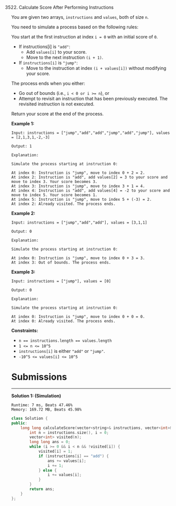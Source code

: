 3522. Calculate Score After Performing Instructions

You are given two arrays, `instructions` and `values`, both of size `n`.

You need to simulate a process based on the following rules:

You start at the first instruction at index `i = 0` with an initial score of `0`.
* If instructions[i] is `"add"`:
    * Add `values[i]` to your score.
    * Move to the next instruction `(i + 1)`.
* If `instructions[i]` is `"jump"`:
    * Move to the instruction at index `(i + values[i])` without modifying your score.

The process ends when you either:

* Go out of bounds (i.e., `i < 0 or i >= n`), or
* Attempt to revisit an instruction that has been previously executed. The revisited instruction is not executed.

Return your score at the end of the process.

 

**Example 1:**
```
Input: instructions = ["jump","add","add","jump","add","jump"], values = [2,1,3,1,-2,-3]

Output: 1

Explanation:

Simulate the process starting at instruction 0:

At index 0: Instruction is "jump", move to index 0 + 2 = 2.
At index 2: Instruction is "add", add values[2] = 3 to your score and move to index 3. Your score becomes 3.
At index 3: Instruction is "jump", move to index 3 + 1 = 4.
At index 4: Instruction is "add", add values[4] = -2 to your score and move to index 5. Your score becomes 1.
At index 5: Instruction is "jump", move to index 5 + (-3) = 2.
At index 2: Already visited. The process ends.
```

**Example 2:**
```
Input: instructions = ["jump","add","add"], values = [3,1,1]

Output: 0

Explanation:

Simulate the process starting at instruction 0:

At index 0: Instruction is "jump", move to index 0 + 3 = 3.
At index 3: Out of bounds. The process ends.
```

**Example 3:**
```
Input: instructions = ["jump"], values = [0]

Output: 0

Explanation:

Simulate the process starting at instruction 0:

At index 0: Instruction is "jump", move to index 0 + 0 = 0.
At index 0: Already visited. The process ends.
```

**Constraints:**

* `n == instructions.length == values.length`
* `1 <= n <= 10^5`
* `instructions[i]` is either `"add"` or `"jump"`.
* `-10^5 <= values[i] <= 10^5`

# Submissions
---
**Solution 1: (Simulation)**
```
Runtime: 7 ms, Beats 47.46%
Memory: 169.72 MB, Beats 45.98%
```
```c++
class Solution {
public:
    long long calculateScore(vector<string>& instructions, vector<int>& values) {
        int n = instructions.size(), i = 0;
        vector<int> visited(n);
        long long ans = 0;
        while (i >= 0 && i < n && !visited[i]) {
            visited[i] = 1;
            if (instructions[i] == "add") {
                ans += values[i];
                i += 1;
            } else {
                i += values[i];
            }
        }
        return ans;
    }
};
```
